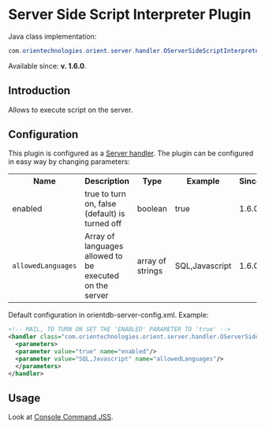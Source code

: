 # Server Side Script Interpreter Plugin

Java class implementation:
```java
com.orientechnologies.orient.server.handler.OServerSideScriptInterpreter
```
Available since: **v. 1.6.0**.

## Introduction

Allows to execute script on the server.

## Configuration

This plugin is configured as a [Server handler](DB-Server.md#handlers). The plugin can be configured in easy way by changing parameters:

<table>
  <tr><th>Name</th><th>Description</th><th>Type</th><th>Example</th><th>Since</th></tr>
  <tr><td>enabled</td><td>true to turn on, false (default) is turned off</td><td>boolean</td><td>true</td><td>1.6.0</td></tr>
  <tr><td><code>allowedLanguages</code></td><td>Array of languages allowed to be executed on the server</td><td>array of strings</td><td>SQL,Javascript</td><td>1.6.0</td></tr>
</table>

Default configuration in orientdb-server-config.xml. Example:
```xml
<!-- MAIL, TO TURN ON SET THE 'ENABLED' PARAMETER TO 'true' -->
<handler class="com.orientechnologies.orient.server.handler.OServerSideScriptInterpreter">
  <parameters>
  <parameter value="true" name="enabled"/>
  <parameter value="SQL,Javascript" name="allowedLanguages"/>
  </parameters>
</handler>
```

## Usage

Look at [Console Command JSS](Console-Command-Jss.md).


